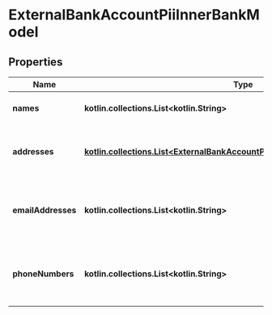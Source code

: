 
# ExternalBankAccountPiiInnerBankModel

## Properties
Name | Type | Description | Notes
------------ | ------------- | ------------- | -------------
**names** | **kotlin.collections.List&lt;kotlin.String&gt;** | Array of names on the account |  [optional]
**addresses** | [**kotlin.collections.List&lt;ExternalBankAccountPiiInnerAddressesInnerBankModel&gt;**](ExternalBankAccountPiiInnerAddressesInnerBankModel.md) | Array of addresses associated to the account |  [optional]
**emailAddresses** | **kotlin.collections.List&lt;kotlin.String&gt;** | Array of email addresses associated to the account |  [optional]
**phoneNumbers** | **kotlin.collections.List&lt;kotlin.String&gt;** | Array of phone numbers associated to the account |  [optional]




